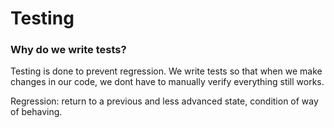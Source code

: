 # Testing

### Why do we write tests?

Testing is done to prevent regression. We write tests so that when we make changes in our code, we dont have to manually verify everything still works.

Regression: return to a previous and less advanced state, condition of way of behaving.